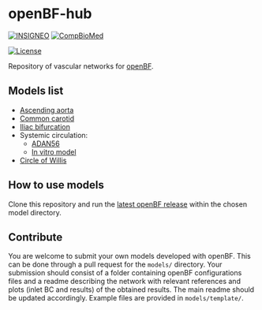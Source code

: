 # __openBF__-hub
[![INSIGNEO](https://img.shields.io/badge/-INSIGNEO-red.svg?logo=data%3Aimage%2Fpng%3Bbase64%2CiVBORw0KGgoAAAANSUhEUgAAAA4AAAAOCAQAAAC1QeVaAAABGElEQVQY012QvyvEcRzGH12p4%2BRHKW6Rugz%2BAnUWGQyUVYRBFuVMBgmL%2BBdsZzBQymT1YyDJxiaTG3RX576f1%2FubXPE23I8uz7M9z7vn6XlLkiRPhFmOuObK8t7BbpRRA19D3OF1Rt7GG%2B91Oxojwnm1jZAN49F0ZRjHKYQRFVMUcE4%2BOhs5YYUqt2wzqrCJc%2B%2BJZoeiTKkrTrNuiwqPeJiRJG8Pq%2BzQL0k2hduDiPFytyTZMj%2F2FY4lqdKLE4lv3JOSRI5qgAtJKqZwYvGM22RNsAPL1yaELM6LwhbOuf4hXOJ2qDhthrPWapHDKUV9kmyJX5xTJjz52ROynOH8Mle%2FtAVovs9xsPmWoHiQPW4oU%2BCJfRuoqX8d8dI8uuCeiQAAAABJRU5ErkJggg%3D%3D)](https://insigneo.org/)
[![CompBioMed](https://img.shields.io/badge/-CompBioMed-yellow.svg?logo=data%3Aimage%2Fpng%3Bbase64%2CiVBORw0KGgoAAAANSUhEUgAAAAoAAAAQCAMAAAAYoR5yAAAA81BMVEUAAAD%2F%2F%2F%2Bqqqr%2F%2F8z%2FzLP%2FyKT%2F1ar%2F4KP%2F9dj%2F5L%2Fm1bP%2F3bv%2Fx4Dw4eHbzJn%2F26%2F52Zn%2FzobQypT%2F6LveyLH%2FyID63d3%2F05P%2Fx3nt19fZzbT%2Fv2Dx0sHk0NDPtX7%2Fxln207D53abEr3f8vFjx1Jz%2FxWP%2FvmL%2FwWT%2Fw0f8vk7t0aj12aLBsnzz0qbTvZritmTAq3vWtF6%2FrIHHr4rJsor6vGPYu3vCsIft17rewJLCq3nw267KtYn%2Fv1vKtJL%2FvFPzz5v547H536P9uE%2FLrG7LsnHGsHbyvmXexIzWq130qkP3y3%2F8tUr3yYD6s0T8sz78tETsoiaWAAAAUXRSTlMAAgMFCg4YGRocHh4gIiMjKCorLS4uNDQ3OT1ISkxPUFFTVldYXV5eYWJkZWdnaGlqamttbW9wcXN1dnh5e35%2Bf3%2BAgYSFio6Sl5ydn6GkqK2fR9KlAAAAd0lEQVQI1zXGRQKCABRAwWdhY3d3t9iJ3d7%2FNC74zmo4H%2FH4AGBxoWIzetKUnDFu321c2vtUrdLx0y5j8oj9u3sPzFL9Ps9K86%2FmSho5FK77sgmglGKamLUA6gH6rkzHDzTcBDfe6BJYO6A4DKdDFmpOQG2PuskfKZ4MqTH%2F64gAAAAASUVORK5CYII%3D)](http://www.compbiomed.eu/)

[![License](https://img.shields.io/badge/License-Apache%202.0-blue.svg)](https://opensource.org/licenses/Apache-2.0)

Repository of vascular networks for [openBF](https://github.com/INSIGNEO/openBF).

## Models list
- [Ascending aorta](https://github.com/alemelis/openBF-hub/tree/master/models/boilleau2015benchmark/aorta)
- [Common carotid](https://github.com/alemelis/openBF-hub/tree/master/models/boilleau2015benchmark/common_carotid)
- [Iliac bifurcation](https://github.com/alemelis/openBF-hub/tree/master/models/boilleau2015benchmark/iliac_bifurcation)
- Systemic circulation:
  - [ADAN56](https://github.com/alemelis/openBF-hub/tree/master/models/boilleau2015benchmark/adan56)
  - [In vitro model](https://github.com/alemelis/openBF-hub/tree/master/models/matthys2007pulse)
- [Circle of Willis](https://github.com/alemelis/openBF-hub/tree/master/models/alastruey2007modelling)

## How to use models
Clone this repository and run the [latest openBF release](https://github.com/INSIGNEO/openBF/releases) within the chosen model directory.

## Contribute
You are welcome to submit your own models developed with openBF. This can be done through a pull request for the `models/` directory. Your submission should consist of a folder containing openBF configurations files and a readme describing the network with relevant references and plots (inlet BC and results) of the obtained results. The main readme should be updated accordingly. Example files are provided in `models/template/`.

<!--
### openBF installation
- copia `openBF/` in `~/.julia/vX.X.X/`
- crea una cartella `BTypes/src/BTypes.src` e copiala in `~/.julia/vX.X.X/`
A questo punto `using openBF` funziona senza `push!`

- crea un alias in `~/.profile`
```bash
alias openBF='cp ~/.julia/v0.6/openBF/main.jl ./main.jl && julia main.jl $1'
```
e poi `source ~/.profile`
in questo modo le simulazioni dovrebbero partire con `openBF project_name`. -->
